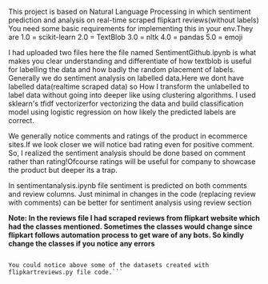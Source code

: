 This project is based on Natural Language Processing in which sentiment prediction and analysis on real-time scraped flipkart reviews(without labels)
You need some basic requirements for implementing this in your env.They are
1.0 = scikit-learn
2.0 = TextBlob
3.0 = nltk
4.0 = pandas
5.0 = emoji

I had uploaded two files here the file named SentimentGithub.ipynb is what makes you clear understanding and differentiate of how textblob is useful for labelling the data and how badly the random placement of labels.
Generally we do sentiment analysis on labelled data.Here we dont have labelled data(realtime scraped data) so How I transform the unlabelled to label data without going into deeper like using clustering algorithms.
I used sklearn's tfidf vectorizerfor vectorizing the data and build classification model using logistic regression on how likely the predicted labels are correct.

We generally notice comments and ratings of the product in ecommerce sites.If we look closer we will notice bad rating even for positive comment. So, I realized the sentiment analysis should be done based on comment rather than rating!Ofcourse ratings will be useful for company to showcase the product but deeper its a trap.

In sentimentanalysis.ipynb file sentiment is predicted on both comments and review columns. Just minimal in changes in the code (replacing review with comments) can be better for sentiment analysis using review section

**Note: In the reviews file I had scraped reviews from flipkart website which had the classes mentioned. Sometimes the classes would change since flipkart follows automation process to get ware of any bots. So kindly change the classes if you notice any errors**

``` You could contribute to code by just pulling the request. If it is accepted ,your PR could be merged.

You could notice above some of the datasets created with flipkartreviews.py file code.```
